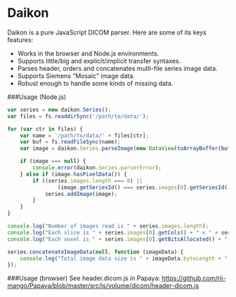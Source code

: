 Daikon 
======

Daikon is a pure JavaScript DICOM parser.  Here are some of its keys features:

- Works in the browser and Node.js environments.
- Supports little/big and explicit/implicit transfer syntaxes.
- Parses header, orders and concatenates multi-file series image data.
- Supports Siemens "Mosaic" image data.
- Robust enough to handle some kinds of missing data.

###Usage (Node.js)

```javascript
var series = new daikon.Series();
var files = fs.readdirSync('/path/to/data/');

for (var ctr in files) {
    var name = '/path/to/data/' + files[ctr];
    var buf = fs.readFileSync(name);
    var image = daikon.Series.parseImage(new DataView(toArrayBuffer(buf)));

    if (image === null) {
        console.error(daikon.Series.parserError);
    } else if (image.hasPixelData()) {
        if ((series.images.length === 0) || 
                (image.getSeriesId() === series.images[0].getSeriesId())) {
            series.addImage(image);
        }
    }
}

console.log("Number of images read is " + series.images.length);
console.log("Each slice is " + series.images[0].getCols() + " x " + series.images[0].getRows());
console.log("Each voxel is " + series.images[0].getBitsAllocated() + " bits");

series.concatenateImageData(null, function (imageData) {
    console.log("Total image data size is " + imageData.byteLength + " bytes");
});
```
###Usage (browser)
See header.dicom.js in Papaya: https://github.com/rii-mango/Papaya/blob/master/src/js/volume/dicom/header-dicom.js
